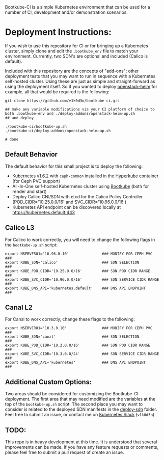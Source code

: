 Bootkube-CI is a simple Kubernetes environment that can be used for a number of CI, development and/or demonstration scenarios.

# Deployment Instructions:

If you wish to use this repository for CI or for bringing up a Kubernetes cluster, simply clone and edit the `.bootkube_env` file to match your environment. Currently, two SDN's are optional and included (Calico is default).

Included with this repository are the concepts of "add-ons": other deployment tests that you may want to run in sequence with a Kubernetes self-hosted cluster. Using these are just as simple and straight-forward as using the deployment itself. So if you wanted to deploy [openstack-helm](https://github.com/openstack/openstack-helm) for example,  all that would be required is the following:

```
git clone https://github.com/v1k0d3n/bootkube-ci.git

## make any variable modifications via your CI platform of choice to both .bootkube-env and ./deploy-addons/openstack-helm-up.sh
## and deploy

./bootkube-ci/bootkube-up.sh
./bootkube-ci/deploy-addons/openstack-helm-up.sh

# done
```

## Default Behavior

The default behavior for this small project is to deploy the following:

* Kubernetes [v1.6.2](https://github.com/kubernetes/kubernetes/releases/tag/v1.6.2) with `ceph-common` installed in the [Hyperkube](https://quay.io/repository/v1k0d3n/hyperkube-amd64?tab=tags) container (for Ceph PVC support)
* All-In-One self-hosted Kubernetes cluster using [Bootkube](https://github.com/kubernetes-incubator/bootkube) (both for render and start)
* Deploy Calico CNI/SDN with etcd for the Calico Policy Controller (POD_CIDR='10.25.0.0/16' and SVC_CIDR='10.96.0.0/16')
* Kubernetes API endpoint can be discovered locally at https://kubernetes.default:443

## Calico L3

For Calico to work correctly, you will need to change the following flags in the `bootkube-up.sh` script:

```
export NSERVER01='10.96.0.10'               ### MODIFY FOR CEPH PVC         ###
export KUBE_SDN='calico'                    ### SDN SELECTION               ###
export KUBE_POD_CIDR='10.25.0.0/16'         ### SDN POD CIDR RANGE          ###
export KUBE_SVC_CIDR='10.96.0.0/16'         ### SDN SERVICE CIDR RANGE      ###
export KUBE_DNS_API='kubernetes.default'    ### DNS API ENDPOINT            ###
```

## Canal L2

For Canal to work correctly, change these flags to the following:

```
export NSERVER01='10.3.0.10'                ### MODIFY FOR CEPH PVC         ###
export KUBE_SDN='canal'                     ### SDN SELECTION               ###
export KUBE_POD_CIDR='10.2.0.0/16'          ### SDN POD CIDR RANGE          ###
export KUBE_SVC_CIDR='10.3.0.0/24'          ### SDN SERVICE CIDR RANGE      ###
export KUBE_DNS_API='kubernetes'            ### DNS API ENDPOINT            ###
```

## Additional Custom Options:

Two areas should be considered for customizing the Bootkube-CI deployment. The first area that may need modified are the variables at the top of the `bootkube-up.sh` script. The second place you may want to consider is related to the deployed SDN manifests in the [deploy-sdn](./deploy-sdn) folder. Feel free to submit an issue, or contact me on [Kubernetes Slack](https://kubernetes.slack.com/) (`v1k0d3n`).

## TODO:

This repo is in heavy development at this time. It is understood that several improvements can be made. If you have any feature requests or comments, please feel free to submit a pull request of create an issue.
